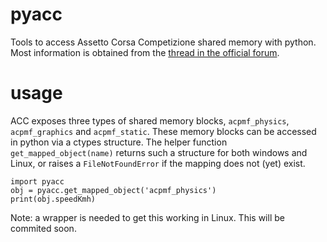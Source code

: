 # pyacc
Tools to access Assetto Corsa Competizione shared memory with python. Most information is obtained from the [thread in the official forum](https://www.assettocorsa.net/forum/index.php?threads/acc-shared-memory-documentation.59965/).

# usage
ACC exposes three types of shared memory blocks, `acpmf_physics`, `acpmf_graphics` and `acpmf_static`.
These memory blocks can be accessed in python via a ctypes structure. The helper function `get_mapped_object(name)` returns
such a structure for both windows and Linux, or raises a `FileNotFoundError` if the mapping does not (yet) exist.

```
import pyacc
obj = pyacc.get_mapped_object('acpmf_physics')
print(obj.speedKmh)
```

Note: a wrapper is needed to get this working in Linux. This will be commited soon.
